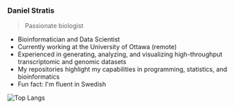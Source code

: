 ### Daniel Stratis

> Passionate biologist

- Bioinformatician and Data Scientist
- Currently working at the University of Ottawa (remote)
- Experienced in generating, analyzing, and visualizing high-throughput transcriptomic and genomic datasets
- My repositories highlight my capabilities in programming, statistics, and bioinformatics
- Fun fact: I'm fluent in Swedish

<!--
**dswede43/dswede43** is a ✨ _special_ ✨ repository because its `README.md` (this file) appears on your GitHub profile.

Here are some ideas to get you started:

- 🔭 I’m currently working on ...
- 🌱 I’m currently learning ...
- 👯 I’m looking to collaborate on ...
- 🤔 I’m looking for help with ...
- 💬 Ask me about ...
- 📫 How to reach me: ...
- 😄 Pronouns: ...
- ⚡ Fun fact: ...
-->

![Top Langs](https://github-readme-stats.vercel.app/api/top-langs/?username=dswede43&hide=TeX&layout=compact)
